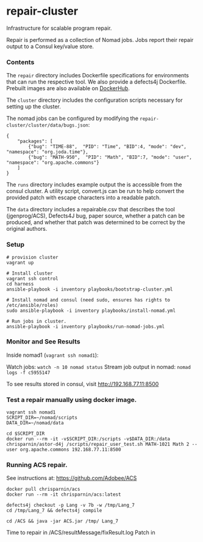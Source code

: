 # repair-cluster

Infrastructure for scalable program repair.

Repair is performed as a collection of Nomad jobs. Jobs report their repair output to a Consul key/value store.

### Contents

The `repair` directory includes Dockerfile specifications for environments that can run the respective tool. We also provide a defects4j Dockerfile. Prebuilt images are also available on [DockerHub](https://hub.docker.com/u/chrisparnin/).

The `cluster` directory includes the configuration scripts necessary for setting up the cluster. 

The nomad jobs can be configured by modifying the `repair-cluster/cluster/data/bugs.json`:

```
{
    "packages": [
        {"bug": "TIME-88",  "PID": "Time", "BID":4, "mode": "dev", "namespace": "org.joda.time"},
        {"bug": "MATH-950",  "PID": "Math", "BID":7, "mode": "user", "namespace": "org.apache.commons"}
    ]
}
```

The `runs` directory includes example output the is accessible from the consul cluster. A utility script, convert.js can be run to help convert the provided patch with escape characters into a readable patch.

The `data` directory includes a repairable.csv that describes the tool (jgenprog/ACS), Defects4J bug, paper source, whether a patch can be produced, and whether that patch was determined to be correct by the original authors.

### Setup

    # provision cluster
    vagrant up

    # Install cluster
    vagrant ssh control
    cd harness 
    ansible-playbook -i inventory playbooks/bootstrap-cluster.yml

    # Install nomad and consul (need sudo, ensures has rights to /etc/ansible/roles)
    sudo ansible-playbook -i inventory playbooks/install-nomad.yml

    # Run jobs in cluster.
    ansible-playbook -i inventory playbooks/run-nomad-jobs.yml

### Monitor and See Results

Inside nomad1 (`vagrant ssh nomad1`):

Watch jobs: `watch -n 10 nomad status`
Stream job output in nomad: `nomad logs -f c5955147`

To see results stored in consul, visit http://192.168.77.11:8500

### Test a repair manually using docker image.

```
vagrant ssh nomad1
SCRIPT_DIR=~/nomad/scripts
DATA_DIR=~/nomad/data

cd $SCRIPT_DIR 
docker run --rm -it -v$SCRIPT_DIR:/scripts -v$DATA_DIR:/data chrisparnin/astor-d4j /scripts/repair_user_test.sh MATH-1021 Math 2 --user org.apache.commons 192.168.77.11:8500
```

### Running ACS repair.

See instructions at: https://github.com/Adobee/ACS

```
docker pull chrisparnin/acs
docker run --rm -it chrisparnin/acs:latest

defects4j checkout -p Lang -v 7b -w /tmp/Lang_7
cd /tmp/Lang_7 && defects4j compile

cd /ACS && java -jar ACS.jar /tmp/ Lang_7
```

Time to repair in /ACS/resultMessage/fixResult.log
Patch in 
